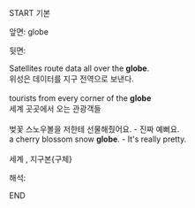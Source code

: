 START
기본

앞면:
globe


뒷면:
<div>Satellites route data all over the <strong>globe</strong>. </div><div><div>위성은 데이터를 지구 전역으로 보낸다.</div></div><div><br></div><div><div>tourists from every corner of the <strong>globe</strong> </div><div><div>세계 곳곳에서 오는 관광객들</div></div></div><div><br></div><div><div><div><span>벚꽃 스노우볼을 저한테 선물해줬어요. - 진짜 예뻐요.</span></div></div><div><div><span>a cherry blossom snow <strong>globe</strong>. - It's really pretty.</span></div></div></div><div><br></div><div>세계 , 지구본{구체}</div>


해석:
<!--ID: 1746614453993-->
END